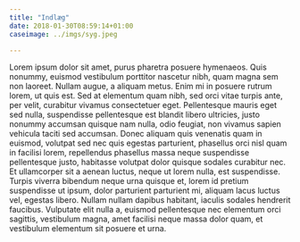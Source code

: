 ```yaml
---
title: "Indlæg"
date: 2018-01-30T08:59:14+01:00
caseimage: ../imgs/syg.jpeg

---
```

Lorem ipsum dolor sit amet, purus pharetra posuere hymenaeos. Quis nonummy, euismod vestibulum porttitor nascetur nibh, quam magna sem non laoreet. Nullam augue, a aliquam metus. Enim mi in posuere rutrum lorem, ut quis est. Sed at elementum quam nibh, sed orci vitae turpis ante, per velit, curabitur vivamus consectetuer eget. Pellentesque mauris eget sed nulla, suspendisse pellentesque est blandit libero ultricies, justo nonummy accumsan quisque nam nulla, odio feugiat, non vivamus sapien vehicula taciti sed accumsan. Donec aliquam quis venenatis quam in euismod, volutpat sed nec quis egestas parturient, phasellus orci nisl quam in facilisi lorem, repellendus phasellus massa neque suspendisse pellentesque justo, habitasse volutpat dolor quisque sodales curabitur nec. Et ullamcorper sit a aenean luctus, neque ut lorem nulla, est suspendisse. Turpis viverra bibendum neque urna quisque et, lorem id pretium suspendisse ut ipsum, dolor parturient parturient mi, aliquam lacus luctus vel, egestas libero. Nullam nullam dapibus habitant, iaculis sodales hendrerit faucibus. Vulputate elit nulla a, euismod pellentesque nec elementum orci sagittis, vestibulum magna, amet facilisi neque massa dolor quam, et vestibulum elementum sit posuere et urna.
